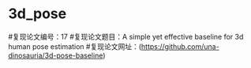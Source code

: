 # 3d_pose
#复现论文编号：17
#复现论文题目：A simple yet effective baseline for 3d human pose estimation
#复现论文网址：(https://github.com/una-dinosauria/3d-pose-baseline)
